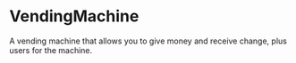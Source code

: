 # VendingMachine
A vending machine that allows you to give money and receive change, plus users for the machine.
